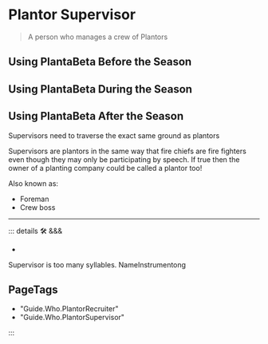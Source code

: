 
# Plantor Supervisor

> A person who manages a crew of Plantors

## Using PlantaBeta Before the Season

## Using PlantaBeta During the Season

## Using PlantaBeta After the Season

Supervisors need to traverse the exact same ground as plantors

Supervisors are plantors in the same way that fire chiefs are fire fighters even though they may only be participating by speech. If true then the owner of a planting company could be called a plantor too!

Also known as:

- Foreman
- Crew boss

---

<!-- =================================================== -->
<!-- =================================================== -->
<!-- =================================================== -->
<!-- =================================================== -->
<!-- =================================================== -->
::: details 🛠 <dev>&&&</dev>

-

Supervisor is too many syllables. NameInstrumentong
<h2>PageTags</h2>

- "Guide.Who.PlantorRecruiter"
- "Guide.Who.PlantorSupervisor"

:::
